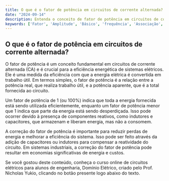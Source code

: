 ```yaml
---
title: O que é o fator de potência em circuitos de corrente alternada?
date: "2024-09-14"
description: Entenda o conceito de fator de potência em circuitos de corrente alternada e sua importância na engenharia elétrica.
keywords: ['Fator', 'Amplitude', 'Básico', 'frequência', 'Associação', 'série', 'Thévenin']
---
```


## O que é o fator de potência em circuitos de corrente alternada?

O fator de potência é um conceito fundamental em circuitos de corrente alternada (CA) e é crucial para a eficiência energética de sistemas elétricos. Ele é uma medida da eficiência com que a energia elétrica é convertida em trabalho útil. Em termos simples, o fator de potência é a relação entre a potência real, que realiza trabalho útil, e a potência aparente, que é a total fornecida ao circuito.

Um fator de potência de 1 (ou 100%) indica que toda a energia fornecida está sendo utilizada eficientemente, enquanto um fator de potência menor que 1 indica que parte da energia está sendo desperdiçada. Isso pode ocorrer devido à presença de componentes reativos, como indutores e capacitores, que armazenam e liberam energia, mas não a consomem.

A correção do fator de potência é importante para reduzir perdas de energia e melhorar a eficiência do sistema. Isso pode ser feito através da adição de capacitores ou indutores para compensar a reatividade do circuito. Em sistemas industriais, a correção do fator de potência pode resultar em economias significativas de energia e custos.

Se você gostou deste conteúdo, conheça o curso online de circuitos elétricos para alunos de engenharia, Domínio Elétrico, criado pelo Prof. Nicholas Yukio, clicando no botão presente logo abaixo do texto.